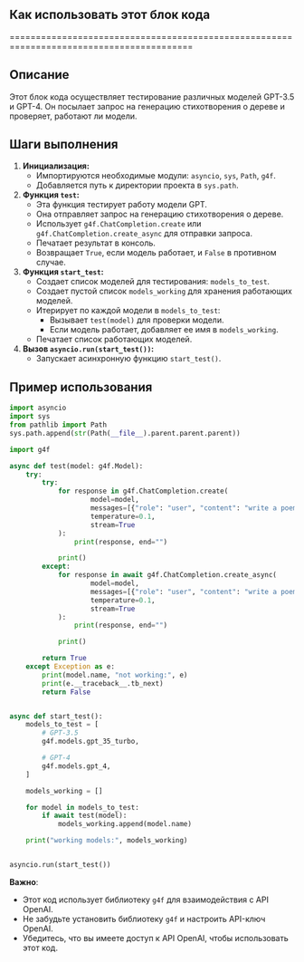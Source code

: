 ## Как использовать этот блок кода
=========================================================================================

Описание
-------------------------
Этот блок кода осуществляет тестирование различных моделей GPT-3.5 и GPT-4. Он посылает запрос на генерацию стихотворения о дереве и проверяет, работают ли модели. 

Шаги выполнения
-------------------------
1. **Инициализация:**
    - Импортируются необходимые модули: `asyncio`, `sys`, `Path`, `g4f`.
    - Добавляется путь к директории проекта в `sys.path`.
2. **Функция `test`:**
    - Эта функция тестирует работу модели GPT.
    - Она отправляет запрос на генерацию стихотворения о дереве.
    - Использует `g4f.ChatCompletion.create` или `g4f.ChatCompletion.create_async` для отправки запроса.
    - Печатает результат в консоль.
    - Возвращает `True`, если модель работает, и `False` в противном случае.
3. **Функция `start_test`:**
    - Создает список моделей для тестирования: `models_to_test`.
    - Создает пустой список `models_working` для хранения работающих моделей.
    - Итерирует по каждой модели в `models_to_test`:
        - Вызывает `test(model)` для проверки модели.
        - Если модель работает, добавляет ее имя в `models_working`.
    - Печатает список работающих моделей.
4. **Вызов `asyncio.run(start_test())`:**
    - Запускает асинхронную функцию `start_test()`.

Пример использования
-------------------------

```python
import asyncio
import sys
from pathlib import Path
sys.path.append(str(Path(__file__).parent.parent.parent))

import g4f

async def test(model: g4f.Model):
    try:
        try:
            for response in g4f.ChatCompletion.create(
                    model=model,
                    messages=[{"role": "user", "content": "write a poem about a tree"}],
                    temperature=0.1,
                    stream=True
            ):
                print(response, end="")

            print()
        except:
            for response in await g4f.ChatCompletion.create_async(
                    model=model,
                    messages=[{"role": "user", "content": "write a poem about a tree"}],
                    temperature=0.1,
                    stream=True
            ):
                print(response, end="")

            print()

        return True
    except Exception as e:
        print(model.name, "not working:", e)
        print(e.__traceback__.tb_next)
        return False


async def start_test():
    models_to_test = [
        # GPT-3.5
        g4f.models.gpt_35_turbo,

        # GPT-4
        g4f.models.gpt_4,
    ]

    models_working = []

    for model in models_to_test:
        if await test(model):
            models_working.append(model.name)

    print("working models:", models_working)


asyncio.run(start_test())
```

**Важно**:
- Этот код использует библиотеку `g4f` для взаимодействия с API OpenAI. 
- Не забудьте установить библиотеку `g4f` и настроить API-ключ OpenAI.
- Убедитесь, что вы имеете доступ к API OpenAI, чтобы использовать этот код.